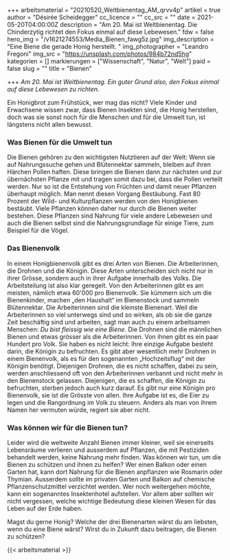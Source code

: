 +++
arbeitsmaterial = "20210520_Weltbienentag_AM_qrvv4p"
artikel = true
author = "Désirée Scheidegger"
cc_licence = ""
cc_src = ""
date = 2021-05-20T04:00:00Z
description = "Am 20. Mai ist Weltbienentag. Die Chinderzytig richtet den Fokus einmal auf diese Lebewesen."
fdw = false
hero_img = "/v1621274553/Media_Bienen_fawg5z.jpg"
img_description = "Eine Biene die gerade Honig herstellt. "
img_photographer = "Leandro Fregoni"
img_src = "https://unsplash.com/photos/984b72nd5hg"
kategorien = []
markierungen = ["Wissenschaft", "Natur", "Welt"]
paid = false
slug = ""
title = "Bienen"

+++
_Am 20. Mai ist Weltbienentag. Ein guter Grund also, den Fokus einmal auf diese Lebewesen zu richten._

Ein Honigbrot zum Frühstück, wer mag das nicht? Viele Kinder und Erwachsene wissen zwar, dass Bienen Insekten sind, die Honig herstellen, doch was sie sonst noch für die Menschen und für die Umwelt tun, ist längstens nicht allen bewusst.

### Was Bienen für die Umwelt tun

Die Bienen gehören zu den wichtigsten Nutztieren auf der Welt: Wenn sie auf Nahrungssuche gehen und Blütennektar sammeln, bleiben auf ihren Härchen Pollen haften. Diese bringen die Bienen dann zur nächsten und zur übernächsten Pflanze mit und tragen somit dazu bei, dass die Pollen verteilt werden. Nur so ist die Entstehung von Früchten und damit neuer Pflanzen überhaupt möglich. Man nennt diesen Vorgang Bestäubung. Fast 80 Prozent der Wild- und Kulturpflanzen werden von den Honigbienen bestäubt. Viele Pflanzen können daher nur durch die Bienen weiter bestehen. Diese Pflanzen sind Nahrung für viele andere Lebewesen und auch die Bienen selbst sind die Nahrungsgrundlage für einige Tiere, zum Beispiel für die Vögel.

### Das Bienenvolk

In einem Honigbienenvolk gibt es drei Arten von Bienen. Die Arbeiterinnen, die Drohnen und die Königin. Diese Arten unterscheiden sich nicht nur in ihrer Grösse, sondern auch in ihrer Aufgabe innerhalb des Volks. Die Arbeitsteilung ist also klar geregelt. Von den Arbeiterinnen gibt es am meisten, nämlich etwa 60'000 pro Bienenvolk. Sie kümmern sich um die Bienenkinder, machen „den Haushalt“ im Bienenstock und sammeln Blütennektar. Die Arbeiterinnen sind die kleinste Bienenart. Weil die Arbeiterinnen so viel unterwegs sind und so wirken, als ob sie die ganze Zeit beschäftig sind und arbeiten, sagt man auch zu einem arbeitsamen Menschen: _Du bist fleissig wie eine Biene._ Die Drohnen sind die männlichen Bienen und etwas grösser als die Arbeiterinnen. Von ihnen gibt es ein paar Hundert pro Volk. Sie haben es nicht leicht: Ihre einzige Aufgabe besteht darin, die Königin zu befruchten. Es gibt aber wesentlich mehr Drohnen in einem Bienenvolk, als es für den sogenannten „Hochzeitsflug“ mit der Königin benötigt. Diejenigen Drohnen, die es nicht schaffen, dabei zu sein, werden anschliessend oft von den Arbeiterinnen verbannt und nicht mehr in den Bienenstock gelassen. Diejenigen, die es schaffen, die Königin zu befruchten, sterben jedoch auch kurz darauf. Es gibt nur eine Königin pro Bienenvolk, sie ist die Grösste von allen. Ihre Aufgabe ist es, die Eier zu legen und die Rangordnung im Volk zu steuern. Anders als man von ihrem Namen her vermuten würde, regiert sie aber nicht.

### Was können wir für die Bienen tun?

Leider wird die weltweite Anzahl Bienen immer kleiner, weil sie einerseits Lebensräume verlieren und ausserdem auf Pflanzen, die mit Pestiziden behandelt werden, keine Nahrung mehr finden. Was können wir tun, um die Bienen zu schützen und ihnen zu helfen? Wer einen Balkon oder einen Garten hat, kann dort Nahrung für die Bienen anpflanzen wie Rosmarin oder Thymian. Ausserdem sollte im privaten Garten und Balkon auf chemische Pflanzenschutzmittel verzichtet werden. Wer noch weitergehen möchte, kann ein sogenanntes Insektenhotel aufstellen. Vor allem aber sollten wir nicht vergessen, welche wichtige Bedeutung diese kleinen Wesen für das Leben auf der Erde haben.

Magst du gerne Honig? Welche der drei Bienenarten wärst du am liebsten, wenn du eine Biene wärst? Wirst du in Zukunft dazu beitragen, die Bienen zu schützen?

{{< arbeitsmaterial >}}
